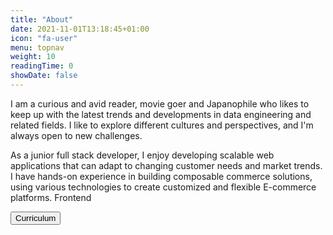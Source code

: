 ```yaml
---
title: "About"
date: 2021-11-01T13:18:45+01:00
icon: "fa-user"
menu: topnav
weight: 10
readingTime: 0
showDate: false
---
```

I am a curious and avid reader, movie goer and Japanophile who likes to keep up with the latest trends and developments in data engineering and related fields. I like to explore different cultures and perspectives, and I'm always open to new challenges.

As a junior full stack developer, I enjoy developing scalable web applications that can adapt to changing customer needs and market trends. I have hands-on experience in building composable commerce solutions, using various technologies to create customized and flexible E-commerce platforms.
Frontend

<a href="/">
<button class="inline-button"> 
Curriculum 
</button>
</a>